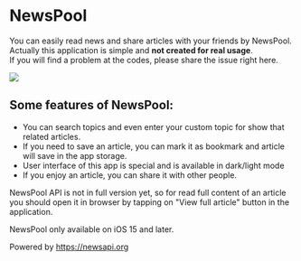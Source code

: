 # NewsPool

You can easily read news and share articles with your friends by NewsPool.  
Actually this application is simple and **not created for real usage**.  
If you will find a problem at the codes, please share the issue right here.

<img src="https://user-images.githubusercontent.com/84657607/133922547-1f3aa69d-e48a-48e5-90b5-d979b1e4d8e4.png"></img>

## Some features of NewsPool:  
- You can search topics and even enter your custom topic for show that related articles.  
- If you need to save an article, you can mark it as bookmark and article will save in the app storage.  
- User interface of this app is special and is available in dark/light mode  
- If you enjoy an article, you can share it with other people.  

NewsPool API is not in full version yet, so for read full content of an article you should open it in browser by tapping on "View full article" button in the application.  

NewsPool only available on iOS 15 and later.  

Powered by https://newsapi.org
